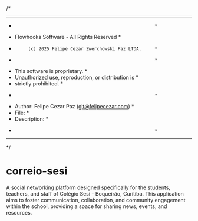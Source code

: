 /*
************************************************************
*                                                          *
*   Flowhooks Software - All Rights Reserved               *
*          (c) 2025 Felipe Cezar Zwerchowski Paz LTDA.     *
*                                                          *
*  This software is proprietary.                           *
*  Unauthorized use, reproduction, or distribution is      *
*  strictly prohibited.                                    *
*                                                          *
*  Author: Felipe Cezar Paz (git@felipecezar.com)          *
*  File:                                                   *
*  Description:                                            *
*                                                          *
************************************************************
*/
# correio-sesi
A social networking platform designed specifically for the students, teachers, and staff of Colégio Sesi - Boqueirão, Curitiba. This application aims to foster communication, collaboration, and community engagement within the school, providing a space for sharing news, events, and resources.

